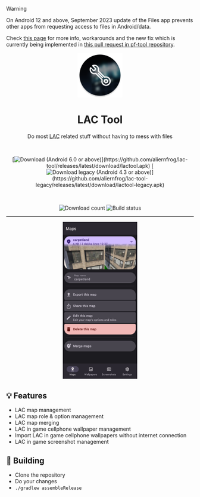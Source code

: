 > [!WARNING]
> On Android 12 and above, September 2023 update of the Files app prevents other apps from requesting access to files in Android/data.
>
> Check [this page](https://aliernfrog.github.io/android-data-access) for more info, workarounds and the new fix which is currently being implemented in [this pull request in pf-tool repository](https://github.com/aliernfrog/pf-tool/pull/29).

<div align="center">

  <img alt="LAC Tool icon" src="images/icon.png" width="120px"/>
  
  # LAC Tool
  Do most [LAC](https://play.google.com/store/apps/details?id=com.MA.LAC) related stuff without having to mess with files

  <br>

  [![Download (Android 6.0 or above)](https://img.shields.io/github/v/tag/aliernfrog/lac-tool?style=for-the-badge&label=Download%20(Android%206.0%2B)&labelColor=green&color=grey)](https://github.com/aliernfrog/lac-tool/releases/latest/download/lactool.apk)
  [![Download legacy (Android 4.3 or above)](https://img.shields.io/github/v/tag/aliernfrog/lac-tool-legacy?style=for-the-badge&label=Download%20legacy%20(Android%204.3%2B)&labelColor=blue&color=grey)](https://github.com/aliernfrog/lac-tool-legacy/releases/latest/download/lactool-legacy.apk)

  <br>

  ![Download count](https://img.shields.io/github/downloads/aliernfrog/lac-tool/total?style=for-the-badge&label=Download%20Count)
  ![Build status](https://img.shields.io/github/actions/workflow/status/aliernfrog/lac-tool/commit.yml?style=for-the-badge&label=Build%20status)

  ---
  
  <img alt="LAC Tool screenshot" src="images/maps.jpg" width="200px"/>
  
</div>

## 💡 Features
- LAC map management
- LAC map role & option management
- LAC map merging
- LAC in game cellphone wallpaper management
- Import LAC in game cellphone wallpapers without internet connection
- LAC in game screenshot management

## 🔧 Building
- Clone the repository
- Do your changes
- `./gradlew assembleRelease`
